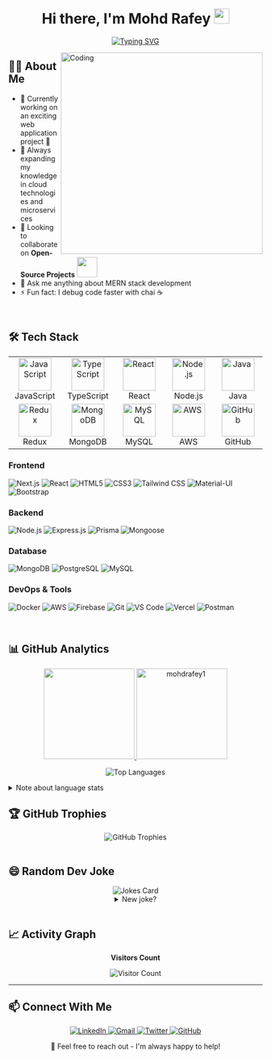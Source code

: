 <h1 align="center">Hi there, I'm Mohd Rafey <img src="https://media.giphy.com/media/hvRJCLFzcasrR4ia7z/giphy.gif" width="30px"></h1>

<p align="center">
  <a href="https://git.io/typing-svg"><img src="https://readme-typing-svg.demolab.com?font=Fira+Code&weight=600&size=24&pause=1000&color=FF0000&center=true&vCenter=true&random=false&width=600&lines=Passionate+Software+Engineer;Full+Stack+Web+Developer;Open+Source+Enthusiast" alt="Typing SVG" /></a>
</p>

<img align="right" alt="Coding" width="400" src="https://github.com/ayushparikh-code/ayushparikh-code/blob/main/coding-freak%20(1).gif">

## 👨‍💻 About Me

- 🔭 Currently working on an exciting web application project 🚀
- 🌱 Always expanding my knowledge in cloud technologies and microservices
- 👯 Looking to collaborate on **Open-Source Projects** <img src="https://github.com/rajput2107/rajput2107/blob/master/Assets/Handshake.gif" width="40px">
- 💬 Ask me anything about MERN stack development
- ⚡ Fun fact: I debug code faster with chai ☕

<br>

## 🛠️ Tech Stack

<table align="center">
  <tr>
    <td align="center" width="96">
      <img src="https://techstack-generator.vercel.app/js-icon.svg" alt="JavaScript" width="65" height="65" />
      <br>JavaScript
    </td>
    <td align="center" width="96">
      <img src="https://techstack-generator.vercel.app/ts-icon.svg" alt="TypeScript" width="65" height="65" />
      <br>TypeScript
    </td>
    <td align="center" width="96">
      <img src="https://techstack-generator.vercel.app/react-icon.svg" alt="React" width="65" height="65" />
      <br>React
    </td>
    <td align="center" width="96">
      <img src="https://techstack-generator.vercel.app/nodejs-icon.svg" alt="Node.js" width="65" height="65" />
      <br>Node.js
    </td>
    <td align="center" width="96">
      <img src="https://techstack-generator.vercel.app/java-icon.svg" alt="Java" width="65" height="65" />
      <br>Java
    </td>
  </tr>
  <tr>
    <td align="center" width="96">
      <img src="https://techstack-generator.vercel.app/redux-icon.svg" alt="Redux" width="65" height="65" />
      <br>Redux
    </td>
    <td align="center" width="96">
      <img src="https://techstack-generator.vercel.app/mongodb-icon.svg" alt="MongoDB" width="65" height="65" />
      <br>MongoDB
    </td>
    <td align="center" width="96">
      <img src="https://techstack-generator.vercel.app/mysql-icon.svg" alt="MySQL" width="65" height="65" />
      <br>MySQL
    </td>
    <td align="center" width="96">
      <img src="https://techstack-generator.vercel.app/aws-icon.svg" alt="AWS" width="65" height="65" />
      <br>AWS
    </td>
    <td align="center" width="96">
      <img src="https://techstack-generator.vercel.app/github-icon.svg" alt="GitHub" width="65" height="65" />
      <br>GitHub
    </td>
  </tr>
</table>

### Frontend
![Next.js](https://img.shields.io/badge/-Next.js-000000?style=for-the-badge&logo=next.js&logoColor=white)
![React](https://img.shields.io/badge/-React-61DAFB?style=for-the-badge&logo=react&logoColor=black)
![HTML5](https://img.shields.io/badge/-HTML5-E34F26?style=for-the-badge&logo=html5&logoColor=white)
![CSS3](https://img.shields.io/badge/-CSS3-1572B6?style=for-the-badge&logo=css3&logoColor=white)
![Tailwind CSS](https://img.shields.io/badge/-Tailwind_CSS-38B2AC?style=for-the-badge&logo=tailwind-css&logoColor=white)
![Material-UI](https://img.shields.io/badge/-Material_UI-0081CB?style=for-the-badge&logo=material-ui&logoColor=white)
![Bootstrap](https://img.shields.io/badge/-Bootstrap-7952B3?style=for-the-badge&logo=bootstrap&logoColor=white)

### Backend
![Node.js](https://img.shields.io/badge/-Node.js-339933?style=for-the-badge&logo=node.js&logoColor=white)
![Express.js](https://img.shields.io/badge/-Express.js-000000?style=for-the-badge&logo=express&logoColor=white)
![Prisma](https://img.shields.io/badge/-Prisma-2D3748?style=for-the-badge&logo=prisma&logoColor=white)
![Mongoose](https://img.shields.io/badge/-Mongoose-880000?style=for-the-badge&logo=mongoose&logoColor=white)

### Database
![MongoDB](https://img.shields.io/badge/-MongoDB-47A248?style=for-the-badge&logo=mongodb&logoColor=white)
![PostgreSQL](https://img.shields.io/badge/-PostgreSQL-336791?style=for-the-badge&logo=postgresql&logoColor=white)
![MySQL](https://img.shields.io/badge/-MySQL-4479A1?style=for-the-badge&logo=mysql&logoColor=white)

### DevOps & Tools
![Docker](https://img.shields.io/badge/-Docker-2496ED?style=for-the-badge&logo=docker&logoColor=white)
![AWS](https://img.shields.io/badge/-AWS-232F3E?style=for-the-badge&logo=amazon-aws&logoColor=white)
![Firebase](https://img.shields.io/badge/-Firebase-FFCA28?style=for-the-badge&logo=firebase&logoColor=black)
![Git](https://img.shields.io/badge/-Git-F05032?style=for-the-badge&logo=git&logoColor=white)
![VS Code](https://img.shields.io/badge/-VS_Code-007ACC?style=for-the-badge&logo=visual-studio-code&logoColor=white)
![Vercel](https://img.shields.io/badge/-Vercel-000000?style=for-the-badge&logo=vercel&logoColor=white)
![Postman](https://img.shields.io/badge/-Postman-FF6C37?style=for-the-badge&logo=postman&logoColor=white)

<br>

## 📊 GitHub Analytics

<p align="center">
  <a href="https://github.com/mohdrafey1">
    <img height="180em" src="https://github-readme-stats.vercel.app/api?username=mohdrafey1&show_icons=true&theme=tokyonight&include_all_commits=true&count_private=true"/>
    <img height="180em" src="https://github-readme-streak-stats.herokuapp.com/?user=mohdrafey1&theme=tokyonight" alt="mohdrafey1" />
  </a>
</p>

<p align="center">
  <img src="https://github-readme-stats.vercel.app/api/top-langs/?username=mohdrafey1&theme=tokyonight&layout=compact" alt="Top Languages" />
</p>

<details>
  <summary>Note about language stats</summary>
  <p>Most used languages is only a metric of the languages my public code consists of and doesn't reflect experience or skill level.</p>
</details>

## 🏆 GitHub Trophies

<div align="center">
  <img src="https://github-profile-trophy.vercel.app/?username=mohdrafey1&theme=nord&column=7&margin-w=15&margin-h=15" alt="GitHub Trophies" />
</div>

<br>

## 😄 Random Dev Joke

<div align="center">
  <img src="https://readme-jokes.vercel.app/api?theme=tokyonight" alt="Jokes Card" />
  <details>
    <summary>New joke?</summary>
    <p>Refresh the page to see a new joke!</p>
  </details>
</div>

<br>

## 📈 Activity Graph
<div align="center">
  <p><b>Visitors Count</b></p>
  <img src="https://profile-counter.glitch.me/{mohdrafey1}/count.svg" alt="Visitor Count" />
</div>

<hr>

## 📫 Connect With Me

<p align="center">
  <a href="https://www.linkedin.com/in/mohd-rafey" target="_blank">
    <img src="https://img.shields.io/badge/-LinkedIn-0077B5?style=for-the-badge&logo=Linkedin&logoColor=white" alt="LinkedIn" />
  </a>
  <a href="mailto:mohdrafey600@gmail.com" target="_blank">
    <img src="https://img.shields.io/badge/-Gmail-D14836?style=for-the-badge&logo=Gmail&logoColor=white" alt="Gmail" />
  </a>
  <a href="https://x.com/MohdRafey72" target="_blank">
    <img src="https://img.shields.io/badge/-Twitter-1DA1F2?style=for-the-badge&logo=Twitter&logoColor=white" alt="Twitter" />
  </a>
  <a href="https://github.com/mohdrafey1" target="_blank">
    <img src="https://img.shields.io/badge/-GitHub-181717?style=for-the-badge&logo=GitHub&logoColor=white" alt="GitHub" />
  </a>
</p>

<div align="center">
  <p>📧 Feel free to reach out - I'm always happy to help!</p>
</div>
